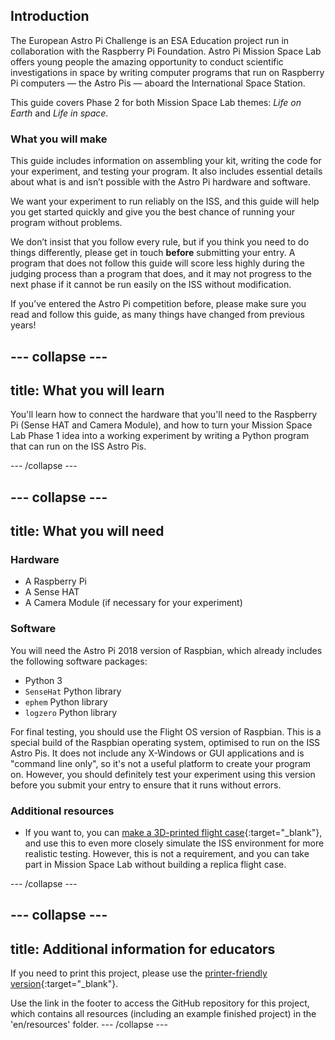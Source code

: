 ## Introduction

The European Astro Pi Challenge is an ESA Education project run in collaboration with the Raspberry Pi Foundation. Astro Pi Mission Space Lab offers young people the amazing opportunity to conduct scientific investigations in space by writing computer programs that run on Raspberry Pi computers — the Astro Pis — aboard the International Space Station.

This guide covers Phase 2 for both Mission Space Lab themes: _Life on Earth_ and _Life in space_.

### What you will make

This guide includes information on assembling your kit, writing the code for your experiment, and testing your program. It also includes essential details about what is and isn’t possible with the Astro Pi hardware and software.

We want your experiment to run reliably on the ISS, and this guide will help you get started quickly and give you the best chance of running your program without problems.

We don’t insist that you follow every rule, but if you think you need to do things differently, please get in touch **before** submitting your entry. A program that does not follow this guide will score less highly during the judging process than a program that does, and it may not progress to the next phase if it cannot be run easily on the ISS without modification.   

If you’ve entered the Astro Pi competition before, please make sure you read and follow this guide, as many things have changed from previous years!

--- collapse ---
---
title: What you will learn
---

You'll learn how to connect the hardware that you'll need to the Raspberry Pi (Sense HAT and Camera Module), and how to turn your Mission Space Lab Phase 1 idea into a working experiment by writing a Python program that can run on the ISS Astro Pis.

--- /collapse ---

--- collapse ---
---
title: What you will need
---
### Hardware

+ A Raspberry Pi
+ A Sense HAT
+ A Camera Module (if necessary for your experiment)

### Software

You will need the Astro Pi 2018 version of Raspbian, which already includes the following software packages:

+ Python 3
+ `SenseHat` Python library
+ `ephem` Python library
+ `logzero` Python library

For final testing, you should use the Flight OS version of Raspbian. This is a special build of the Raspbian operating system, optimised to run on the ISS Astro Pis. It does not include any X-Windows or GUI applications and is "command line only", so it's not a useful platform to create your program on. However, you should definitely test your experiment using this version before you submit your entry to ensure that it runs without errors.

### Additional resources

+ If you want to, you can [make a 3D-printed flight case](https://projects.raspberrypi.org/en/projects/astro-pi-flight-case){:target="_blank"}, and use this to even more closely simulate the ISS environment for more realistic testing. However, this is not a requirement, and you can take part in Mission Space Lab without building a replica flight case.

--- /collapse ---

--- collapse ---
---
title: Additional information for educators
---
If you need to print this project, please use the [printer-friendly version](https://projects.raspberrypi.org/en/projects/project-name/print){:target="_blank"}.

Use the link in the footer to access the GitHub repository for this project, which contains all resources (including an example finished project) in the 'en/resources' folder.
--- /collapse ---
